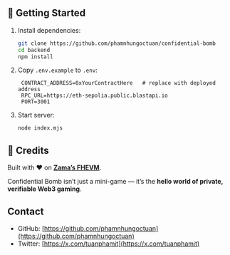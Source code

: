 
## 🚀 Getting Started

1. Install dependencies:

   ```bash
   git clone https://github.com/phamnhungoctuan/confidential-bomb
   cd backend
   npm install
   ```

2. Copy `.env.example` to `.env`:

   ```
    CONTRACT_ADDRESS=0xYourContractHere   # replace with deployed address
    RPC_URL=https://eth-sepolia.public.blastapi.io
    PORT=3001
   ```

3. Start server:

   ```bash
   node index.mjs
   ```
   
## 🌟 Credits

Built with ❤️ on **[Zama’s FHEVM](https://zama.ai)**.

Confidential Bomb isn’t just a mini-game — it’s the **hello world of private, verifiable Web3 gaming**.

## Contact

- GitHub: [https://github.com/phamnhungoctuan](https://github.com/phamnhungoctuan)
- Twitter: [https://x.com/tuanphamit](https://x.com/tuanphamit)